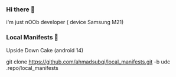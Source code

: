 ### Hi there 👋

i'm just nOOb developer ( device Samsung M21)

### Local Manifests 👋
Upside Down Cake (android 14)

  git clone https://github.com/ahmadsubqi/local_manifests.git -b udc .repo/local_manifests
